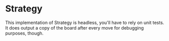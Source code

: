 # Strategy

This implementation of Strategy is headless, you'll have to
rely on unit tests. It does output a copy of the board after
every move for debugging purposes, though.


